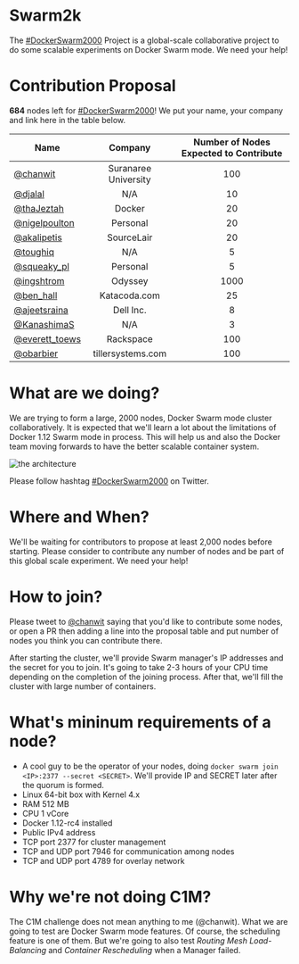 # Swarm2k

The [#DockerSwarm2000](https://twitter.com/hashtag/DockerSwarm2000) Project is a global-scale collaborative project to do some scalable experiments on Docker Swarm mode. We need your help!

# Contribution Proposal

**684** nodes left for [#DockerSwarm2000](https://twitter.com/hashtag/DockerSwarm2000)! We put your name, your company and link here in the table below.

| Name | Company | Number of Nodes Expected to Contribute |
| ------------- |:-------------:|:-----:|
| [@chanwit](https://twitter.com/chanwit) | Suranaree University | 100 |
| [@djalal](https://twitter.com/enlamp) | N/A | 10 |
| [@thaJeztah](https://twitter.com/thaJeztah) | Docker | 20 |
| [@nigelpoulton](https://twitter.com/nigelpoulton) | Personal | 20 |
| [@akalipetis](https://twitter.com/akalipetis) | SourceLair | 20 |
| [@toughiq](https://twitter.com/toughiq) | N/A | 5 |
| [@squeaky_pl](https://twitter.com/squeaky_pl) | Personal | 5 |
| [@ingshtrom](https://twitter.com/ingshtrom) | Odyssey | 1000 |
| [@ben_hall](https://twitter.com/ben_hall) | Katacoda.com | 25 |
| [@ajeetsraina](https://twitter.com/ajeetsraina) |  Dell Inc. | 8 |
| [@KanashimaS](https://twitter.com/KanashimaS) |  N/A | 3 |
| [@everett_toews](https://twitter.com/everett_toews) | Rackspace | 100 |
| [@obarbier](https://twitter.com/obarbier) | tillersystems.com | 100 |

# What are we doing?
We are trying to form a large, 2000 nodes, Docker Swarm mode cluster collaboratively. It is expected that we'll learn a lot about the limitations of Docker 1.12 Swarm mode in process. This will help us and also the Docker team moving forwards to have the better scalable container system.

![the architecture](https://pbs.twimg.com/media/CnoaWoZVIAAwO7p.jpg:large "The architecture")

Please follow hashtag [#DockerSwarm2000](https://twitter.com/hashtag/DockerSwarm2000) on Twitter.

# Where and When?
We'll be waiting for contributors to propose at least 2,000 nodes before starting. Please consider to contribute any number of nodes and be part of this global scale experiment. We need your help!

# How to join?
Please tweet to [@chanwit](https://twitter.com/chanwit) saying that you'd like to contribute some nodes,
or open a PR then adding a line into the proposal table and put number of nodes you think you can contribute there.

After starting the cluster, we'll provide Swarm manager's IP addresses and the secret for you to join.
It's going to take 2-3 hours of your CPU time depending on the completion of the joining process.
After that, we'll fill the cluster with large number of containers.

# What's mininum requirements of a node?

  * A cool guy to be the operator of your nodes, doing `docker swarm join <IP>:2377 --secret <SECRET>`. We'll provide IP and SECRET later after the quorum is formed.
  * Linux 64-bit box with Kernel 4.x
  * RAM 512 MB
  * CPU 1 vCore
  * Docker 1.12-rc4 installed
  * Public IPv4 address
  * TCP port 2377 for cluster management
  * TCP and UDP port 7946 for communication among nodes
  * TCP and UDP port 4789 for overlay network

# Why we're not doing C1M?

The C1M challenge does not mean anything to me (@chanwit). What we are going to test are Docker Swarm mode features.
Of course, the scheduling feature is one of them. But we're going to also test *Routing Mesh Load-Balancing* and *Container Rescheduling* when a Manager failed.

